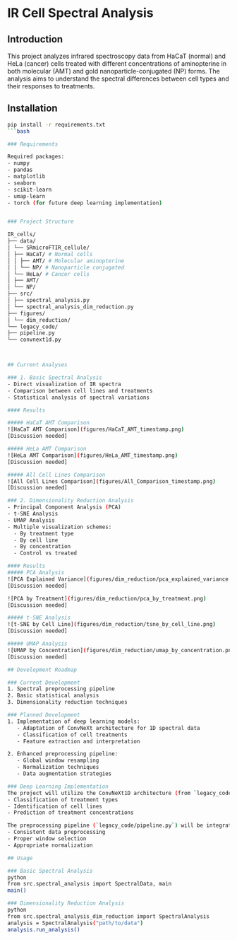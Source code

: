 # IR Cell Spectral Analysis

## Introduction
This project analyzes infrared spectroscopy data from HaCaT (normal) and HeLa (cancer) cells treated with different concentrations of aminopterine in both molecular (AMT) and gold nanoparticle-conjugated (NP) forms. The analysis aims to understand the spectral differences between cell types and their responses to treatments.

## Installation

```bash
pip install -r requirements.txt
```bash

### Requirements 

Required packages:
- numpy
- pandas
- matplotlib
- seaborn
- scikit-learn
- umap-learn
- torch (for future deep learning implementation)


### Project Structure

IR_cells/
├── data/
│ └── SRmicroFTIR_cellule/
│ ├── HaCaT/ # Normal cells
│ │ ├── AMT/ # Molecular aminopterine
│ │ └── NP/ # Nanoparticle conjugated
│ └── HeLa/ # Cancer cells
│ ├── AMT/
│ └── NP/
├── src/
│ ├── spectral_analysis.py
│ └── spectral_analysis_dim_reduction.py
├── figures/
│ └── dim_reduction/
└── legacy_code/
├── pipeline.py
└── convnext1d.py



## Current Analyses

### 1. Basic Spectral Analysis
- Direct visualization of IR spectra
- Comparison between cell lines and treatments
- Statistical analysis of spectral variations

#### Results

##### HaCaT AMT Comparison
![HaCaT AMT Comparison](figures/HaCaT_AMT_timestamp.png)
[Discussion needed]

##### HeLa AMT Comparison
![HeLa AMT Comparison](figures/HeLa_AMT_timestamp.png)
[Discussion needed]

##### All Cell Lines Comparison
![All Cell Lines Comparison](figures/All_Comparison_timestamp.png)
[Discussion needed]

### 2. Dimensionality Reduction Analysis
- Principal Component Analysis (PCA)
- t-SNE Analysis
- UMAP Analysis
- Multiple visualization schemes:
  - By treatment type
  - By cell line
  - By concentration
  - Control vs treated

#### Results
##### PCA Analysis
![PCA Explained Variance](figures/dim_reduction/pca_explained_variance.png)
[Discussion needed]

![PCA by Treatment](figures/dim_reduction/pca_by_treatment.png)
[Discussion needed]

##### t-SNE Analysis
![t-SNE by Cell Line](figures/dim_reduction/tsne_by_cell_line.png)
[Discussion needed]

##### UMAP Analysis
![UMAP by Concentration](figures/dim_reduction/umap_by_concentration.png)
[Discussion needed]

## Development Roadmap

### Current Development
1. Spectral preprocessing pipeline
2. Basic statistical analysis
3. Dimensionality reduction techniques

### Planned Development
1. Implementation of deep learning models:
   - Adaptation of ConvNeXt architecture for 1D spectral data
   - Classification of cell treatments
   - Feature extraction and interpretation

2. Enhanced preprocessing pipeline:
   - Global window resampling
   - Normalization techniques
   - Data augmentation strategies

### Deep Learning Implementation
The project will utilize the ConvNeXt1D architecture (from `legacy_code/convnext1d.py`) for:
- Classification of treatment types
- Identification of cell lines
- Prediction of treatment concentrations

The preprocessing pipeline (`legacy_code/pipeline.py`) will be integrated to ensure:
- Consistent data preprocessing
- Proper window selection
- Appropriate normalization

## Usage

### Basic Spectral Analysis
python
from src.spectral_analysis import SpectralData, main
main()

### Dimensionality Reduction Analysis
python
from src.spectral_analysis_dim_reduction import SpectralAnalysis
analysis = SpectralAnalysis("path/to/data")
analysis.run_analysis()
